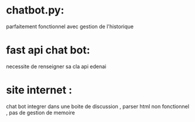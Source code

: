 # chatbot.py: 
parfaitement fonctionnel avec gestion de l'historique
# fast api chat bot: 
necessite de renseigner sa cla api edenai
# site internet :
chat bot integrer dans une boite de discussion , parser html non fonctionnel , pas de gestion de memoire 
